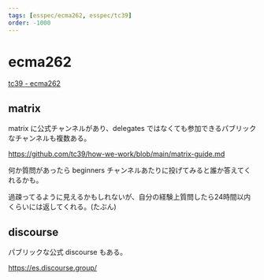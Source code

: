 ```yaml
---
tags: [esspec/ecma262, esspec/tc39]
order: -1000
---
```


# ecma262

[tc39 - ecma262](https://tc39.es/ecma262/)

## matrix

matrix に公式チャンネルがあり、delegates ではなくても参加できるパブリックなチャンネルも複数ある。

https://github.com/tc39/how-we-work/blob/main/matrix-guide.md

何か質問があったら beginners チャンネルあたりに投げてみると誰か答えてくれるかも。

過疎ってるように見えるかもしれないが、自分の経験上質問したら24時間以内くらいには返してくれる。(たぶん)

## discourse

パブリックな公式 discourse もある。

https://es.discourse.group/
